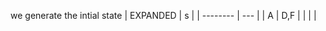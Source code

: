we generate the intial state
| EXPANDED | s   |
| -------- | --- |
| A        | D,F |
|          |     |
